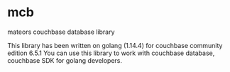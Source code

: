 # mcb
mateors couchbase database library

This library has been written on golang (1.14.4) for couchbase community edition 6.5.1
You can use this library to work with couchbase database, couchbase SDK for golang developers.

